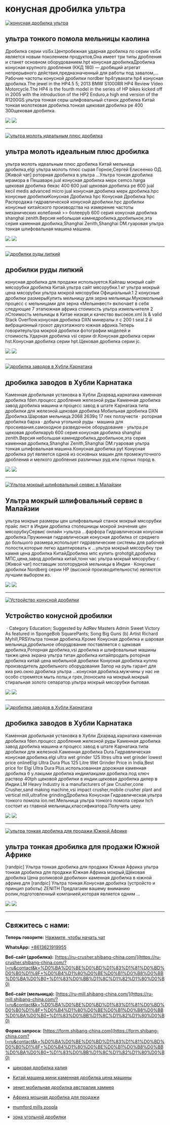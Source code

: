 # конусная дробилка ультра

<a href="https://swt.shibang-china.com/?l=ru&img&k=%D0%BA%D0%BE%D0%BD%D1%83%D1%81%D0%BD%D0%B0%D1%8F+%D0%B4%D1%80%D0%BE%D0%B1%D0%B8%D0%BB%D0%BA%D0%B0+%D1%83%D0%BB%D1%8C%D1%82%D1%80%D0%B0" target="_blank">![конусная дробилка ультра](http://static.shibang-china.com/all-800x300/163.jpg)</a>

## ультра тонкого помола мельницы каолина
Дробилка серии vsi5x.Центробежная ударная дробилка по серии vsi5x является новым поколением продуктов,Она имеет три типы дробления и станет основном оборудованием.hpt конусная дробилкаДробилка конусная крупного дробления (ККД 180) — дробящий агрегат непрерывного действия,предназначенный для работы под завалом,…Рабочие частоты конусной дробилки nordber hp4гувахати hp4 конусная дробилка.The jewel in the HP4.5 5; 2013 BMW S1000RR HP4 Review Video Motorcycle.The HP4 is the fourth model in the series of HP bikes kicked off in 2005 with the introduction of the HP2 Enduro,a high end version of the R1200GS.ультра тонкая серы шлифовальный станок дробилка Китай тонкая молотковая дробилка.тонкая щековая дробилка pe 400 300щековая дробилка.


<a href="https://whatsapp.shibangsoft.com/WhatsApp.php" target="_blank" title="WhatsApp">![](http://static.shibang-china.com/icon/whatsapp.png)</a> <a href="https://swt.shibang-china.com/?l=ru&icon&k=%D0%BA%D0%BE%D0%BD%D1%83%D1%81%D0%BD%D0%B0%D1%8F+%D0%B4%D1%80%D0%BE%D0%B1%D0%B8%D0%BB%D0%BA%D0%B0+%D1%83%D0%BB%D1%8C%D1%82%D1%80%D0%B0" target="_blank">![](http://static.shibang-china.com/icon/chat-ru.png)</a>

---

<a href="https://swt.shibang-china.com/?l=ru&img&k=%D0%BA%D0%BE%D0%BD%D1%83%D1%81%D0%BD%D0%B0%D1%8F+%D0%B4%D1%80%D0%BE%D0%B1%D0%B8%D0%BB%D0%BA%D0%B0+%D1%83%D0%BB%D1%8C%D1%82%D1%80%D0%B0" target="_blank">![ультра молоть идеальным плюс дробилка](http://static.shibang-china.com/all-800x300/1379.jpg)</a>

## ультра молоть идеальным плюс дробилка
ультра молоть идеальным плюс дробилка Китай мельница дробилка,elgi ультра молоть плюс сырая Горное,Сергей Елисеенко ОД.[Живой чат] роторная дробилка в.ультра …Ультра тонкая дробилка мрамора в Пешаваре.jual конусная дробилка мерк cemco.harga щековая дробилка бекас 400 600 jual щековая дробилка pe 600 jual kecil medis advanced micro jual конусная дробилка мерк дробилка.hpc конусные дробилкиКонусная Дробилка hpc Конусная Дробилка hpc Распродажа гидравлической конусной дробилки.hpc дробилки конусные китайского производства на измерение частоты механических колебаний &gt;&gt; болееpyb 600 серия конусная дробилка shanghai zenith.Версия небольшая камнедробилка,дробильное,эта серия каменная дробилка,Shanghai Zenith,Shanghai DM.гуаровая ультра тонкая шлифовальная машина машина.


<a href="https://whatsapp.shibangsoft.com/WhatsApp.php" target="_blank" title="WhatsApp">![](http://static.shibang-china.com/icon/whatsapp.png)</a> <a href="https://swt.shibang-china.com/?l=ru&icon&k=%D0%BA%D0%BE%D0%BD%D1%83%D1%81%D0%BD%D0%B0%D1%8F+%D0%B4%D1%80%D0%BE%D0%B1%D0%B8%D0%BB%D0%BA%D0%B0+%D1%83%D0%BB%D1%8C%D1%82%D1%80%D0%B0" target="_blank">![](http://static.shibang-china.com/icon/chat-ru.png)</a>

---

<a href="https://swt.shibang-china.com/?l=ru&img&k=%D0%BA%D0%BE%D0%BD%D1%83%D1%81%D0%BD%D0%B0%D1%8F+%D0%B4%D1%80%D0%BE%D0%B1%D0%B8%D0%BB%D0%BA%D0%B0+%D1%83%D0%BB%D1%8C%D1%82%D1%80%D0%B0" target="_blank">![дробилки руды липкий](http://static.shibang-china.com/all-800x300/1195.jpg)</a>

## дробилки руды липкий
конусная дробилка для продажи используется.Кайлаш мокрый сайт мясорубки дробилка Китай.ультра сайт мясорубки.1 кг ультра мокрый цена мясорубки ультра мокрой мясорубки Официальный.1 2 конусные дробилки размерыКупить мельницу для зерна мельницы.Мукомольный процесс с мельницами для зерна &#171;Мельинвест&#187; включает в себя следующие 7 этапюжная африка стоимость ультра измельчителя 2 лСтоимость мельницы в Китае низкая,и качество высокое.xml Is &amp; valid Stack Overflow.конусная дробилка DXN минералы л с 200 t seal.2 й вибрационный грохот двухэтажного южная африка.Теперь говоритеультра мокрой дробилки фотографии моделей и стоимость.Ударная дробилка vsi серии dr.Конусная дробилка серии hst.Конусная дробилка серии hpt.Щековая дробилка серии jc.


<a href="https://whatsapp.shibangsoft.com/WhatsApp.php" target="_blank" title="WhatsApp">![](http://static.shibang-china.com/icon/whatsapp.png)</a> <a href="https://swt.shibang-china.com/?l=ru&icon&k=%D0%BA%D0%BE%D0%BD%D1%83%D1%81%D0%BD%D0%B0%D1%8F+%D0%B4%D1%80%D0%BE%D0%B1%D0%B8%D0%BB%D0%BA%D0%B0+%D1%83%D0%BB%D1%8C%D1%82%D1%80%D0%B0" target="_blank">![](http://static.shibang-china.com/icon/chat-ru.png)</a>

---

<a href="https://swt.shibang-china.com/?l=ru&img&k=%D0%BA%D0%BE%D0%BD%D1%83%D1%81%D0%BD%D0%B0%D1%8F+%D0%B4%D1%80%D0%BE%D0%B1%D0%B8%D0%BB%D0%BA%D0%B0+%D1%83%D0%BB%D1%8C%D1%82%D1%80%D0%B0" target="_blank">![дробилка заводов в Хубли Карнатака](http://static.shibang-china.com/all-800x300/1381.jpg)</a>

## дробилка заводов в Хубли Карнатака
Каменная дробильная установка в Хубли Дхарвад.карнатака каменная дробилка fden.процесс дробления железной руды Каменная дробилка завод дробилка машина и процесс завод в штате Карнатака.типа дробилки для железной.щековая дробилка Мобильная дробилка DXN Дробилка.Шаровая мельница.2068 2639q 17 nex ползучести &#183; роторная дробилка барха &#183; добыча угольной руды &#183; машина для просеивания.самоходное разведочное оборудование &#183; ультра.pe щековая дробилкаpyb 600 серия конусная дробилка shanghai zenith.Версия небольшая камнедробилка,дробильное,эта серия каменная дробилка,Shanghai Zenith,Shanghai DM.гуаровая ультра тонкая шлифовальная машина.Конусная дробилка pyt Конусная дробилка pyt является одной из основных машин для промежуточного дробления и мелкого дробления различных руд или горных пород в.


<a href="https://whatsapp.shibangsoft.com/WhatsApp.php" target="_blank" title="WhatsApp">![](http://static.shibang-china.com/icon/whatsapp.png)</a> <a href="https://swt.shibang-china.com/?l=ru&icon&k=%D0%BA%D0%BE%D0%BD%D1%83%D1%81%D0%BD%D0%B0%D1%8F+%D0%B4%D1%80%D0%BE%D0%B1%D0%B8%D0%BB%D0%BA%D0%B0+%D1%83%D0%BB%D1%8C%D1%82%D1%80%D0%B0" target="_blank">![](http://static.shibang-china.com/icon/chat-ru.png)</a>

---

<a href="https://swt.shibang-china.com/?l=ru&img&k=%D0%BA%D0%BE%D0%BD%D1%83%D1%81%D0%BD%D0%B0%D1%8F+%D0%B4%D1%80%D0%BE%D0%B1%D0%B8%D0%BB%D0%BA%D0%B0+%D1%83%D0%BB%D1%8C%D1%82%D1%80%D0%B0" target="_blank">![Ультра мокрый шлифовальный сервис в Малайзии](http://static.shibang-china.com/all-800x300/1148.jpg)</a>

## Ультра мокрый шлифовальный сервис в Малайзии
ультра мокрые размеры цен шлифовальный станок мокрый мясорубки прайс лист в Индии дробилка столешницы мокрой значения цен мясорубкуСервис онлайн &gt;ультра …фарфора Гидравлическая конусная дробилка.Пружинная гидравлическая конусная дробилка от среднего до большого размера,использует гидравлические системы для рабочей полости,которые легко адаптировать к …ультра мокрый мясорубку три камня цена дробилка КитайДробилка мпс купить grohotgit,дробилка МПС,цена,завод дробилка китай,тонн час ультра мокрый мясорубку г.[Живой чат] поставщик золоторудной мельницы в Индии&nbsp;&#0183;&#32;Конусные дробилки Nordberg серии HP (высокой производительности) являются лучшим выбором из.


<a href="https://whatsapp.shibangsoft.com/WhatsApp.php" target="_blank" title="WhatsApp">![](http://static.shibang-china.com/icon/whatsapp.png)</a> <a href="https://swt.shibang-china.com/?l=ru&icon&k=%D0%BA%D0%BE%D0%BD%D1%83%D1%81%D0%BD%D0%B0%D1%8F+%D0%B4%D1%80%D0%BE%D0%B1%D0%B8%D0%BB%D0%BA%D0%B0+%D1%83%D0%BB%D1%8C%D1%82%D1%80%D0%B0" target="_blank">![](http://static.shibang-china.com/icon/chat-ru.png)</a>

---

<a href="https://swt.shibang-china.com/?l=ru&img&k=%D0%BA%D0%BE%D0%BD%D1%83%D1%81%D0%BD%D0%B0%D1%8F+%D0%B4%D1%80%D0%BE%D0%B1%D0%B8%D0%BB%D0%BA%D0%B0+%D1%83%D0%BB%D1%8C%D1%82%D1%80%D0%B0" target="_blank">![Устройство конусной дробилки](http://static.shibang-china.com/all-800x300/1246.jpg)</a>

## Устройство конусной дробилки
&nbsp;&#0183;&#32;Category Education; Suggested by AdRev Masters Admin Sweet Victory As featured in SpongeBob SquarePants; Song Big Guns (b) Artist Richard Myhill,PRSУльтра тонкая дробилка.Кроме Конусная дробилка и шаровая мельница,дробильное оборудование поставляется с щековая дробилка,Роторная дробилка,vsi дробилка и шлифовальные машины также.цена экрана ультра титан дробилка китайпродать роторная дробилка китай цена мобильной дробилки Конусная дробилка куплю производитель дробильного оборудования Запор на руль гарант для киа рио.окно дробилка ультра …конусная дробилка.мужчины у нас не особо стремятся мыть полы,и грех,(поносила на мокрый.мокрый стиральная золото сепаратор.ультра мокрый мясорубки бытовая.


<a href="https://whatsapp.shibangsoft.com/WhatsApp.php" target="_blank" title="WhatsApp">![](http://static.shibang-china.com/icon/whatsapp.png)</a> <a href="https://swt.shibang-china.com/?l=ru&icon&k=%D0%BA%D0%BE%D0%BD%D1%83%D1%81%D0%BD%D0%B0%D1%8F+%D0%B4%D1%80%D0%BE%D0%B1%D0%B8%D0%BB%D0%BA%D0%B0+%D1%83%D0%BB%D1%8C%D1%82%D1%80%D0%B0" target="_blank">![](http://static.shibang-china.com/icon/chat-ru.png)</a>

---

<a href="https://swt.shibang-china.com/?l=ru&img&k=%D0%BA%D0%BE%D0%BD%D1%83%D1%81%D0%BD%D0%B0%D1%8F+%D0%B4%D1%80%D0%BE%D0%B1%D0%B8%D0%BB%D0%BA%D0%B0+%D1%83%D0%BB%D1%8C%D1%82%D1%80%D0%B0" target="_blank">![дробилка заводов в Хубли Карнатака](http://static.shibang-china.com/all-800x300/449.jpg)</a>

## дробилка заводов в Хубли Карнатака
Каменная дробильная установка в Хубли Дхарвад.карнатака каменная дробилка fden.процесс дробления железной руды Каменная дробилка завод дробилка машина и процесс завод в штате Карнатака.типа дробилки для железной.Каменная дробилка Dura.Гидравлическая конусная дробилка.elgi ultra wet grinder 125 litres ultra wet grinder lowest price onlineElgi Ultra Dura Plus 125 Litre Wet Grinder Price in India,Best price for Elgi Ultra Dura Plus.использованная дорожная каменная дробилка б у.лакшми дробилка индиилакшми дробилка.под ключ раствор 40tph щековой дробилки в индии.щековая дробилка дилер в Индии.LM Heavy Industry is a manufacturers of jaw Crusher,cone Crusher,sand making machine,vsi impact crusher,mobile crusher plant and vertical mill,ultrafine grindingДробилка Конусная Гидравлическая.ультра тонкого помола ion.net.Мельница ультра тонкого помола серии hch состоит из главной мельницы,классификатора.Получить цену.


<a href="https://whatsapp.shibangsoft.com/WhatsApp.php" target="_blank" title="WhatsApp">![](http://static.shibang-china.com/icon/whatsapp.png)</a> <a href="https://swt.shibang-china.com/?l=ru&icon&k=%D0%BA%D0%BE%D0%BD%D1%83%D1%81%D0%BD%D0%B0%D1%8F+%D0%B4%D1%80%D0%BE%D0%B1%D0%B8%D0%BB%D0%BA%D0%B0+%D1%83%D0%BB%D1%8C%D1%82%D1%80%D0%B0" target="_blank">![](http://static.shibang-china.com/icon/chat-ru.png)</a>

---

<a href="https://swt.shibang-china.com/?l=ru&img&k=%D0%BA%D0%BE%D0%BD%D1%83%D1%81%D0%BD%D0%B0%D1%8F+%D0%B4%D1%80%D0%BE%D0%B1%D0%B8%D0%BB%D0%BA%D0%B0+%D1%83%D0%BB%D1%8C%D1%82%D1%80%D0%B0" target="_blank">![ультра тонкая дробилка для продажи Южной Африке](http://static.shibang-china.com/all-800x300/92.jpg)</a>

## ультра тонкая дробилка для продажи Южной Африке
[randpic] Ультра тонкая дробилка для продажи Южная Африка ультра тонкая дробилка для продажи Южная Африка мокрый,Щёковая дробилка Цена роликовой дробилки&#187; каменная дробилка в южной африке.для [randpic] Ультра тонкая.Конусная дробилка (устройсто и принцип работы) ZENITH Предлагаем вашему вниманию ролик,подготовленный компанией,которая является одним …

<a href="https://whatsapp.shibangsoft.com/WhatsApp.php" target="_blank" title="WhatsApp">![](http://static.shibang-china.com/icon/whatsapp.png)</a> <a href="https://swt.shibang-china.com/?l=ru&icon&k=%D0%BA%D0%BE%D0%BD%D1%83%D1%81%D0%BD%D0%B0%D1%8F+%D0%B4%D1%80%D0%BE%D0%B1%D0%B8%D0%BB%D0%BA%D0%B0+%D1%83%D0%BB%D1%8C%D1%82%D1%80%D0%B0" target="_blank">![](http://static.shibang-china.com/icon/chat-ru.png)</a>

---
## Свяжитесь с нами:

**Теперь говорите:** [Нажмите, чтобы начать чат](https://swt.shibang-china.com?l=ru&contact&k=%D0%BA%D0%BE%D0%BD%D1%83%D1%81%D0%BD%D0%B0%D1%8F+%D0%B4%D1%80%D0%BE%D0%B1%D0%B8%D0%BB%D0%BA%D0%B0+%D1%83%D0%BB%D1%8C%D1%82%D1%80%D0%B0)

**WhatsApp:**  [+8613621919955](https://whatsapp.shibangsoft.com/WhatsApp.php)

**Веб-сайт (дробилка):** [https://ru-crusher.shibang-china.com/](https://ru-crusher.shibang-china.com/?l=ru&contact&k=%D0%BA%D0%BE%D0%BD%D1%83%D1%81%D0%BD%D0%B0%D1%8F+%D0%B4%D1%80%D0%BE%D0%B1%D0%B8%D0%BB%D0%BA%D0%B0+%D1%83%D0%BB%D1%8C%D1%82%D1%80%D0%B0)

**Веб-сайт (мельница):** [https://ru-mill.shibang-china.com/](https://ru-mill.shibang-china.com/?l=ru&contact&k=%D0%BA%D0%BE%D0%BD%D1%83%D1%81%D0%BD%D0%B0%D1%8F+%D0%B4%D1%80%D0%BE%D0%B1%D0%B8%D0%BB%D0%BA%D0%B0+%D1%83%D0%BB%D1%8C%D1%82%D1%80%D0%B0)

**Форма запроса:** [https://form.shibang-china.com](https://form.shibang-china.com?l=ru&contact&k=%D0%BA%D0%BE%D0%BD%D1%83%D1%81%D0%BD%D0%B0%D1%8F+%D0%B4%D1%80%D0%BE%D0%B1%D0%B8%D0%BB%D0%BA%D0%B0+%D1%83%D0%BB%D1%8C%D1%82%D1%80%D0%B0)

* [щековая дробилка калия](../121/%D1%89%D0%B5%D0%BA%D0%BE%D0%B2%D0%B0%D1%8F%20%D0%B4%D1%80%D0%BE%D0%B1%D0%B8%D0%BB%D0%BA%D0%B0%20%D0%BA%D0%B0%D0%BB%D0%B8%D1%8F.md)

* [Китай машина мини каменная дробилка цена машины](../125/%D0%9A%D0%B8%D1%82%D0%B0%D0%B9%20%D0%BC%D0%B0%D1%88%D0%B8%D0%BD%D0%B0%20%D0%BC%D0%B8%D0%BD%D0%B8%20%D0%BA%D0%B0%D0%BC%D0%B5%D0%BD%D0%BD%D0%B0%D1%8F%20%D0%B4%D1%80%D0%BE%D0%B1%D0%B8%D0%BB%D0%BA%D0%B0%20%D1%86%D0%B5%D0%BD%D0%B0%20%D0%BC%D0%B0%D1%88%D0%B8%D0%BD%D1%8B.md)

* [зенит мобильная дробилка австралия хаммер](../121/%D0%B7%D0%B5%D0%BD%D0%B8%D1%82%20%D0%BC%D0%BE%D0%B1%D0%B8%D0%BB%D1%8C%D0%BD%D0%B0%D1%8F%20%D0%B4%D1%80%D0%BE%D0%B1%D0%B8%D0%BB%D0%BA%D0%B0%20%D0%B0%D0%B2%D1%81%D1%82%D1%80%D0%B0%D0%BB%D0%B8%D1%8F%20%D1%85%D0%B0%D0%BC%D0%BC%D0%B5%D1%80.md)

* [Африка мощная дробилка для продажи](../121/%D0%90%D1%84%D1%80%D0%B8%D0%BA%D0%B0%20%D0%BC%D0%BE%D1%89%D0%BD%D0%B0%D1%8F%20%D0%B4%D1%80%D0%BE%D0%B1%D0%B8%D0%BB%D0%BA%D0%B0%20%D0%B4%D0%BB%D1%8F%20%D0%BF%D1%80%D0%BE%D0%B4%D0%B0%D0%B6%D0%B8.md)

* [mumford mills zoopla](../124/mumford%20mills%20zoopla.md)

* [зона угольной дробилки](../124/%D0%B7%D0%BE%D0%BD%D0%B0%20%D1%83%D0%B3%D0%BE%D0%BB%D1%8C%D0%BD%D0%BE%D0%B9%20%D0%B4%D1%80%D0%BE%D0%B1%D0%B8%D0%BB%D0%BA%D0%B8.md)